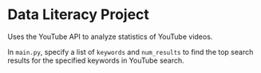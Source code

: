 # Data Literacy Project

Uses the YouTube API to analyze statistics of YouTube videos.

In `main.py`, specify a list of `keywords` and `num_results` to find the top search results for the specified keywords in YouTube search.